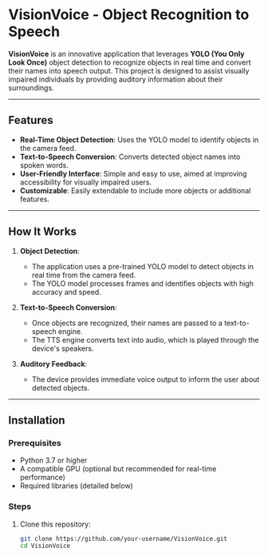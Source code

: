 # VisionVoice - Object Recognition to Speech  

**VisionVoice** is an innovative application that leverages **YOLO (You Only Look Once)** object detection to recognize objects in real time and convert their names into speech output. This project is designed to assist visually impaired individuals by providing auditory information about their surroundings.

---

## Features  

- **Real-Time Object Detection**: Uses the YOLO model to identify objects in the camera feed.  
- **Text-to-Speech Conversion**: Converts detected object names into spoken words.  
- **User-Friendly Interface**: Simple and easy to use, aimed at improving accessibility for visually impaired users.  
- **Customizable**: Easily extendable to include more objects or additional features.  

---

## How It Works  

1. **Object Detection**:  
   - The application uses a pre-trained YOLO model to detect objects in real time from the camera feed.  
   - The YOLO model processes frames and identifies objects with high accuracy and speed.  

2. **Text-to-Speech Conversion**:  
   - Once objects are recognized, their names are passed to a text-to-speech engine.  
   - The TTS engine converts text into audio, which is played through the device's speakers.  

3. **Auditory Feedback**:  
   - The device provides immediate voice output to inform the user about detected objects.  

---

## Installation  

### Prerequisites  

- Python 3.7 or higher  
- A compatible GPU (optional but recommended for real-time performance)  
- Required libraries (detailed below)  

### Steps  

1. Clone this repository:  
   ```bash
   git clone https://github.com/your-username/VisionVoice.git
   cd VisionVoice
